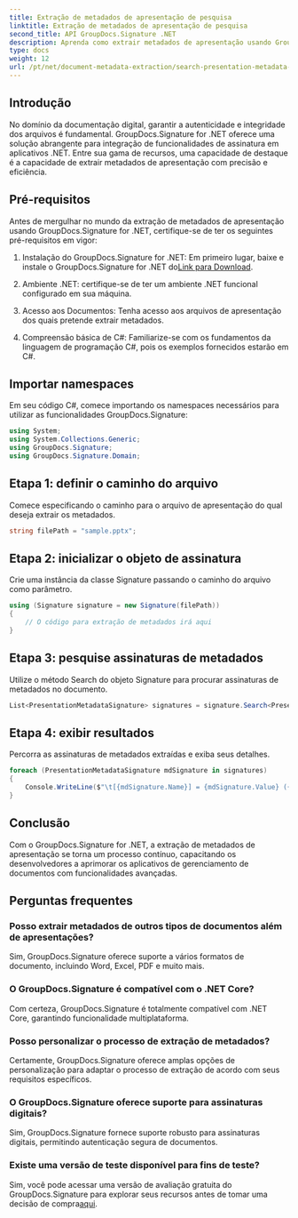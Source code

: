 ```yaml
---
title: Extração de metadados de apresentação de pesquisa
linktitle: Extração de metadados de apresentação de pesquisa
second_title: API GroupDocs.Signature .NET
description: Aprenda como extrair metadados de apresentação usando GroupDocs.Signature for .NET. Aprimore seus recursos de gerenciamento de documentos sem esforço.
type: docs
weight: 12
url: /pt/net/document-metadata-extraction/search-presentation-metadata-extraction/
---
```

## Introdução
No domínio da documentação digital, garantir a autenticidade e integridade dos arquivos é fundamental. GroupDocs.Signature for .NET oferece uma solução abrangente para integração de funcionalidades de assinatura em aplicativos .NET. Entre sua gama de recursos, uma capacidade de destaque é a capacidade de extrair metadados de apresentação com precisão e eficiência.
## Pré-requisitos
Antes de mergulhar no mundo da extração de metadados de apresentação usando GroupDocs.Signature for .NET, certifique-se de ter os seguintes pré-requisitos em vigor:
1.  Instalação do GroupDocs.Signature for .NET: Em primeiro lugar, baixe e instale o GroupDocs.Signature for .NET do[Link para Download](https://releases.groupdocs.com/signature/net/).
   
2. Ambiente .NET: certifique-se de ter um ambiente .NET funcional configurado em sua máquina.
   
3. Acesso aos Documentos: Tenha acesso aos arquivos de apresentação dos quais pretende extrair metadados.
   
4. Compreensão básica de C#: Familiarize-se com os fundamentos da linguagem de programação C#, pois os exemplos fornecidos estarão em C#.

## Importar namespaces
Em seu código C#, comece importando os namespaces necessários para utilizar as funcionalidades GroupDocs.Signature:
```csharp
using System;
using System.Collections.Generic;
using GroupDocs.Signature;
using GroupDocs.Signature.Domain;
```
## Etapa 1: definir o caminho do arquivo
Comece especificando o caminho para o arquivo de apresentação do qual deseja extrair os metadados.
```csharp
string filePath = "sample.pptx";
```
## Etapa 2: inicializar o objeto de assinatura
Crie uma instância da classe Signature passando o caminho do arquivo como parâmetro.
```csharp
using (Signature signature = new Signature(filePath))
{
    // O código para extração de metadados irá aqui
}
```
## Etapa 3: pesquise assinaturas de metadados
Utilize o método Search do objeto Signature para procurar assinaturas de metadados no documento.
```csharp
List<PresentationMetadataSignature> signatures = signature.Search<PresentationMetadataSignature>(SignatureType.Metadata);
```
## Etapa 4: exibir resultados
Percorra as assinaturas de metadados extraídas e exiba seus detalhes.
```csharp
foreach (PresentationMetadataSignature mdSignature in signatures)
{
    Console.WriteLine($"\t[{mdSignature.Name}] = {mdSignature.Value} ({mdSignature.Type})");
}
```

## Conclusão
Com o GroupDocs.Signature for .NET, a extração de metadados de apresentação se torna um processo contínuo, capacitando os desenvolvedores a aprimorar os aplicativos de gerenciamento de documentos com funcionalidades avançadas.
## Perguntas frequentes
### Posso extrair metadados de outros tipos de documentos além de apresentações?
Sim, GroupDocs.Signature oferece suporte a vários formatos de documento, incluindo Word, Excel, PDF e muito mais.
### O GroupDocs.Signature é compatível com o .NET Core?
Com certeza, GroupDocs.Signature é totalmente compatível com .NET Core, garantindo funcionalidade multiplataforma.
### Posso personalizar o processo de extração de metadados?
Certamente, GroupDocs.Signature oferece amplas opções de personalização para adaptar o processo de extração de acordo com seus requisitos específicos.
### O GroupDocs.Signature oferece suporte para assinaturas digitais?
Sim, GroupDocs.Signature fornece suporte robusto para assinaturas digitais, permitindo autenticação segura de documentos.
### Existe uma versão de teste disponível para fins de teste?
 Sim, você pode acessar uma versão de avaliação gratuita do GroupDocs.Signature para explorar seus recursos antes de tomar uma decisão de compra[aqui](https://releases.groupdocs.com/).